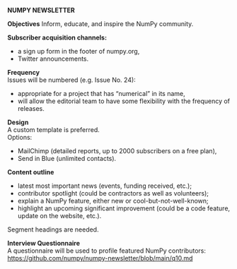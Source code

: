 **NUMPY NEWSLETTER**

**Objectives**
Inform, educate, and inspire the NumPy community.


**Subscriber acquisition channels:**
- a sign up form in the footer of numpy.org,
- Twitter announcements.

**Frequency**
<br>Issues will be numbered (e.g. Issue No. 24):
- appropriate for a project that has “numerical” in its name,
- will allow the editorial team to have some flexibility with the frequency of releases.


**Design**
<br>A custom template is preferred. 
<br>Options:
- MailChimp (detailed reports, up to 2000 subscribers on a free plan),
- Send in Blue (unlimited contacts).


**Content outline**
- latest most important news (events, funding received, etc.);
- contributor spotlight (could be contractors as well as volunteers);
- explain a NumPy feature, either new or cool-but-not-well-known;
- highlight an upcoming significant improvement (could be a code feature, update on the website, etc.).

Segment headings are needed.
 
 
**Interview Questionnaire**
<br>A questionnaire will be used to profile featured NumPy contributors: https://github.com/numpy/numpy-newsletter/blob/main/q10.md

